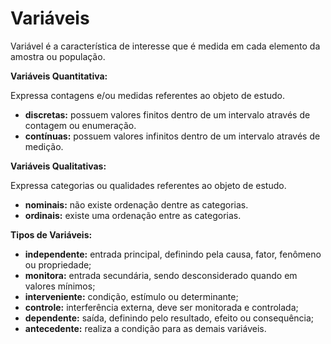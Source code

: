 # Variáveis

Variável é a característica de interesse que é medida em cada elemento da amostra ou população. 

**Variáveis Quantitativa:**

Expressa contagens e/ou medidas referentes ao objeto de estudo.

* **discretas:** possuem valores finitos dentro de um intervalo através de contagem ou enumeração.
* **contínuas:** possuem valores infinitos dentro de um intervalo através de medição.

**Variáveis Qualitativas:**

Expressa categorias ou qualidades referentes ao objeto de estudo.

* **nominais:** não existe ordenação dentre as categorias.
* **ordinais:** existe uma ordenação entre as categorias.

**Tipos de Variáveis:**
* **independente:** entrada principal, definindo pela causa, fator, fenômeno ou propriedade;
* **monitora:** entrada secundária, sendo desconsiderado quando em valores mínimos;
* **interveniente:** condição, estímulo ou determinante;
* **controle:** interferência externa, deve ser monitorada e controlada;
* **dependente:** saída, definindo pelo resultado, efeito ou consequência;
* **antecedente:** realiza a condição para as demais variáveis.
